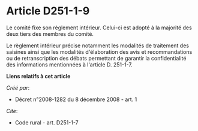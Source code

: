 # Article D251-1-9

Le comité fixe son règlement intérieur. Celui-ci est adopté à la majorité des deux tiers des membres du comité. 

Le règlement intérieur précise notamment les modalités de traitement des saisines ainsi que les modalités d'élaboration des
avis et recommandations ou de retranscription des débats permettant de garantir la confidentialité des informations
mentionnées à l'article D. 251-1-7.

**Liens relatifs à cet article**

_Créé par_:

  - Décret n°2008-1282 du 8 décembre 2008 - art. 1

_Cite_:

  - Code rural - art. D251-1-7

